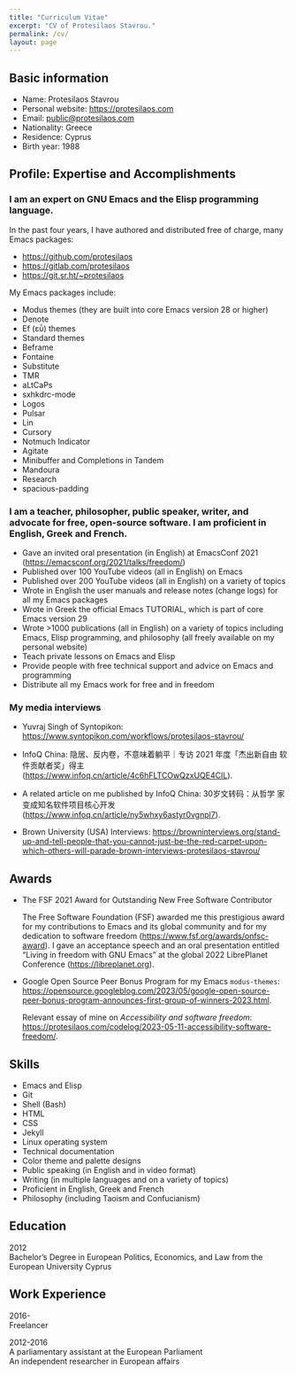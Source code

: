 ```yaml
---
title: "Curriculum Vitae"
excerpt: "CV of Protesilaos Stavrou."
permalink: /cv/
layout: page
---
```


## Basic information

- Name: Protesilaos Stavrou
- Personal website: <https://protesilaos.com>
- Email: <public@protesilaos.com>
- Nationality: Greece
- Residence: Cyprus
- Birth year: 1988

## Profile: Expertise and Accomplishments

### I am an expert on GNU Emacs and the Elisp programming language.

In the past four years, I have authored and distributed free of charge, many Emacs packages:
- <https://github.com/protesilaos>
- <https://gitlab.com/protesilaos>
- <https://git.sr.ht/~protesilaos>

My Emacs packages include:
- Modus themes (they are built into core Emacs version 28 or higher) 
- Denote
- Ef (εὖ) themes
- Standard themes
- Beframe
- Fontaine
- Substitute
- TMR
- aLtCaPs
- sxhkdrc-mode
- Logos
- Pulsar
- Lin
- Cursory
- Notmuch Indicator
- Agitate
- Minibuffer and Completions in Tandem
- Mandoura
- Research
- spacious-padding

### I am a teacher, philosopher, public speaker, writer, and advocate for free, open-source software. I am proficient in English, Greek and French.

- Gave an invited oral presentation (in English) at EmacsConf 2021 (<https://emacsconf.org/2021/talks/freedom/>)
- Published over 100 YouTube videos (all in English) on Emacs
- Published over 200 YouTube videos (all in English) on a variety of topics
- Wrote in English the user manuals and release notes (change logs) for all my Emacs packages
- Wrote in Greek the official Emacs TUTORIAL, which is part of core Emacs version 29
- Wrote >1000 publications (all in English) on a variety of topics including Emacs, Elisp programming, and philosophy (all freely available on my personal website)
- Teach private lessons on Emacs and Elisp
- Provide people with free technical support and advice on Emacs and programming
- Distribute all my Emacs work for free and in freedom

### My media interviews

- Yuvraj Singh of Syntopikon:
  <https://www.syntopikon.com/workflows/protesilaos-stavrou/>

- InfoQ China: 隐居、反内卷，不意味着躺平｜专访 2021 年度「杰出新自由
  软件贡献者奖」得主 (<https://www.infoq.cn/article/4c6hFLTCOwQzxUQE4CIL>).

- A related article on me published by InfoQ China: 30岁文转码：从哲学
  家变成知名软件项目核心开发 (<https://www.infoq.cn/article/ny5whxy6astyr0vgnpl7>).

- Brown University (USA) Interviews: <https://browninterviews.org/stand-up-and-tell-people-that-you-cannot-just-be-the-red-carpet-upon-which-others-will-parade-brown-interviews-protesilaos-stavrou/>

## Awards

- The FSF 2021 Award for Outstanding New Free Software Contributor 

  The Free Software Foundation (FSF) awarded me this prestigious award
  for my contributions to Emacs and its global community and for my
  dedication to software freedom (<https://www.fsf.org/awards/onfsc-award>).
  I gave an acceptance speech and an oral presentation entitled
  “Living in freedom with GNU Emacs” at the global 2022 LibrePlanet
  Conference (<https://libreplanet.org>).

- Google Open Source Peer Bonus Program for my Emacs `modus-themes`:
  <https://opensource.googleblog.com/2023/05/google-open-source-peer-bonus-program-announces-first-group-of-winners-2023.html>.
  
  Relevant essay of mine on _Accessibility and software freedom_:
  <https://protesilaos.com/codelog/2023-05-11-accessibility-software-freedom/>.

## Skills

- Emacs and Elisp
- Git
- Shell (Bash)
- HTML
- CSS
- Jekyll
- Linux operating system
- Technical documentation
- Color theme and palette designs
- Public speaking (in English and in video format)
- Writing (in multiple languages and on a variety of topics)
- Proficient in English, Greek and French
- Philosophy (including Taoism and Confucianism)

## Education

2012  
Bachelor’s Degree in European Politics, Economics, and Law from the European University Cyprus

## Work Experience

2016-  
Freelancer

2012-2016  
A parliamentary assistant at the European Parliament  
An independent researcher in European affairs

